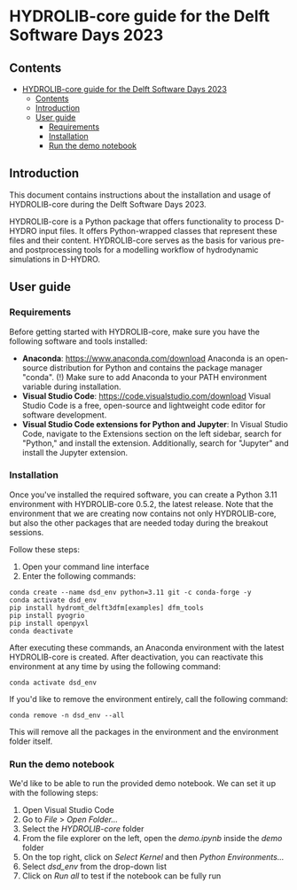 # HYDROLIB-core guide for the Delft Software Days 2023

## Contents

- [HYDROLIB-core guide for the Delft Software Days 2023](#hydrolib-core-guide-for-the-delft-software-days-2023)
  - [Contents](#contents)
  - [Introduction](#introduction)
  - [User guide](#user-guide)
    - [Requirements](#requirements)
    - [Installation](#installation)
    - [Run the demo notebook](#run-the-demo-notebook)

## Introduction
This document contains instructions about the installation and usage of HYDROLIB-core during the Delft Software Days 2023.

HYDROLIB-core is a Python package that offers functionality to process D-HYDRO input files. It offers Python-wrapped classes that represent these files and their content. 
HYDROLIB-core serves as the basis for various pre- and postprocessing tools for a modelling workflow of hydrodynamic simulations in D-HYDRO.

## User guide
### Requirements
Before getting started with HYDROLIB-core, make sure you have the following software and tools installed:

- **Anaconda**: https://www.anaconda.com/download
Anaconda is an open-source distribution for Python and contains the package manager "conda". 
(!) Make sure to add Anaconda to your PATH environment variable during installation.
- **Visual Studio Code**: https://code.visualstudio.com/download
Visual Studio Code  is a free, open-source and lightweight code editor for software development.
- **Visual Studio Code extensions for Python and Jupyter**: In Visual Studio Code, navigate to the Extensions section on the left sidebar, search for "Python," and install the extension. Additionally, search for "Jupyter" and install the Jupyter extension.

### Installation
Once you've installed the required software, you can create a Python 3.11 environment with HYDROLIB-core 0.5.2, the latest release. 
Note that the environment that we are creating now contains not only HYDROLIB-core, but also the other packages that are needed today during the breakout sessions.

Follow these steps:

1. Open your command line interface
2. Enter the following commands:

```
conda create --name dsd_env python=3.11 git -c conda-forge -y
conda activate dsd_env
pip install hydromt_delft3dfm[examples] dfm_tools
pip install pyogrio
pip install openpyxl
conda deactivate
```

After executing these commands, an Anaconda environment with the latest HYDROLIB-core is created. After deactivation, you can reactivate this environment at any time by using the following command:
```
conda activate dsd_env
```

If you'd like to remove the environment entirely, call the following command:

```
conda remove -n dsd_env --all
```

This will remove all the packages in the environment and the environment folder itself.
  

### Run the demo notebook

We'd like to be able to run the provided demo notebook. We can set it up with the following steps:

1. Open Visual Studio Code
2. Go to *File* > *Open Folder...*
3. Select the *HYDROLIB-core* folder
4. From the file explorer on the left, open the *demo.ipynb* inside the *demo* folder 
5. On the top right, click on *Select Kernel* and then *Python Environments...*
6. Select *dsd_env* from the drop-down list
7. Click on *Run all* to test if the notebook can be fully run